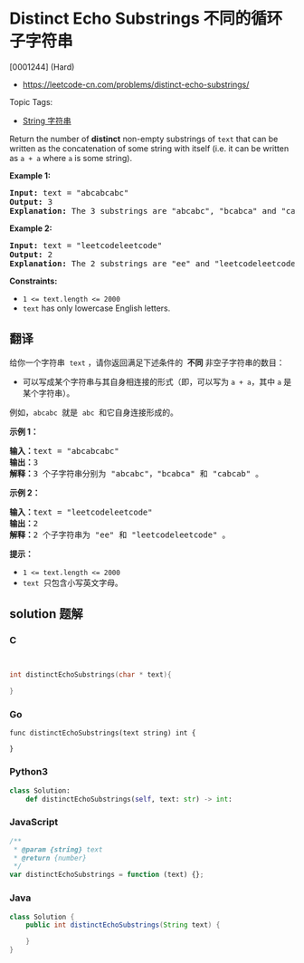 # Distinct Echo Substrings 不同的循环子字符串

[0001244] (Hard)

- https://leetcode-cn.com/problems/distinct-echo-substrings/

Topic Tags:

- [String 字符串](https://leetcode-cn.com/tag/string/)

Return the number of **distinct** non-empty substrings of `text` that can be written as the concatenation of some string with itself (i.e. it can be written as `a + a` where `a` is some string).

**Example 1:**

<pre><strong>Input:</strong> text = "abcabcabc"
<strong>Output:</strong> 3
<b>Explanation: </b>The 3 substrings are "abcabc", "bcabca" and "cabcab".
</pre>

**Example 2:**

<pre><strong>Input:</strong> text = "leetcodeleetcode"
<strong>Output:</strong> 2
<b>Explanation: </b>The 2 substrings are "ee" and "leetcodeleetcode".
</pre>

**Constraints:**

- `1 <= text.length <= 2000`
- `text` has only lowercase English letters.

## 翻译

给你一个字符串  `text` ，请你返回满足下述条件的  **不同** 非空子字符串的数目：

- 可以写成某个字符串与其自身相连接的形式（即，可以写为 `a + a`，其中 `a` 是某个字符串）。

例如，`abcabc`  就是  `abc`  和它自身连接形成的。

**示例 1：**

<pre><strong>输入：</strong>text = "abcabcabc"
<strong>输出：</strong>3
<strong>解释：</strong>3 个子字符串分别为 "abcabc"，"bcabca" 和 "cabcab" 。
</pre>

**示例 2：**

<pre><strong>输入：</strong>text = "leetcodeleetcode"
<strong>输出：</strong>2
<strong>解释：</strong>2 个子字符串为 "ee" 和 "leetcodeleetcode" 。
</pre>

**提示：**

- `1 <= text.length <= 2000`
- `text`  只包含小写英文字母。

## solution 题解

### C

```c


int distinctEchoSubstrings(char * text){

}
```

### Go

```golang
func distinctEchoSubstrings(text string) int {

}
```

### Python3

```python
class Solution:
    def distinctEchoSubstrings(self, text: str) -> int:
```

### JavaScript

```javascript
/**
 * @param {string} text
 * @return {number}
 */
var distinctEchoSubstrings = function (text) {};
```

### Java

```java
class Solution {
    public int distinctEchoSubstrings(String text) {

    }
}
```

